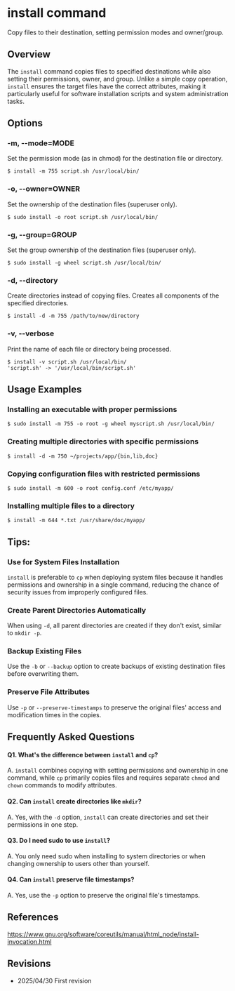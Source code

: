 # install command

Copy files to their destination, setting permission modes and owner/group.

## Overview

The `install` command copies files to specified destinations while also setting their permissions, owner, and group. Unlike a simple copy operation, `install` ensures the target files have the correct attributes, making it particularly useful for software installation scripts and system administration tasks.

## Options

### **-m, --mode=MODE**

Set the permission mode (as in chmod) for the destination file or directory.

```console
$ install -m 755 script.sh /usr/local/bin/
```

### **-o, --owner=OWNER**

Set the ownership of the destination files (superuser only).

```console
$ sudo install -o root script.sh /usr/local/bin/
```

### **-g, --group=GROUP**

Set the group ownership of the destination files (superuser only).

```console
$ sudo install -g wheel script.sh /usr/local/bin/
```

### **-d, --directory**

Create directories instead of copying files. Creates all components of the specified directories.

```console
$ install -d -m 755 /path/to/new/directory
```

### **-v, --verbose**

Print the name of each file or directory being processed.

```console
$ install -v script.sh /usr/local/bin/
'script.sh' -> '/usr/local/bin/script.sh'
```

## Usage Examples

### Installing an executable with proper permissions

```console
$ sudo install -m 755 -o root -g wheel myscript.sh /usr/local/bin/
```

### Creating multiple directories with specific permissions

```console
$ install -d -m 750 ~/projects/app/{bin,lib,doc}
```

### Copying configuration files with restricted permissions

```console
$ sudo install -m 600 -o root config.conf /etc/myapp/
```

### Installing multiple files to a directory

```console
$ install -m 644 *.txt /usr/share/doc/myapp/
```

## Tips:

### Use for System Files Installation

`install` is preferable to `cp` when deploying system files because it handles permissions and ownership in a single command, reducing the chance of security issues from improperly configured files.

### Create Parent Directories Automatically

When using `-d`, all parent directories are created if they don't exist, similar to `mkdir -p`.

### Backup Existing Files

Use the `-b` or `--backup` option to create backups of existing destination files before overwriting them.

### Preserve File Attributes

Use `-p` or `--preserve-timestamps` to preserve the original files' access and modification times in the copies.

## Frequently Asked Questions

#### Q1. What's the difference between `install` and `cp`?
A. `install` combines copying with setting permissions and ownership in one command, while `cp` primarily copies files and requires separate `chmod` and `chown` commands to modify attributes.

#### Q2. Can `install` create directories like `mkdir`?
A. Yes, with the `-d` option, `install` can create directories and set their permissions in one step.

#### Q3. Do I need sudo to use `install`?
A. You only need sudo when installing to system directories or when changing ownership to users other than yourself.

#### Q4. Can `install` preserve file timestamps?
A. Yes, use the `-p` option to preserve the original file's timestamps.

## References

https://www.gnu.org/software/coreutils/manual/html_node/install-invocation.html

## Revisions

- 2025/04/30 First revision